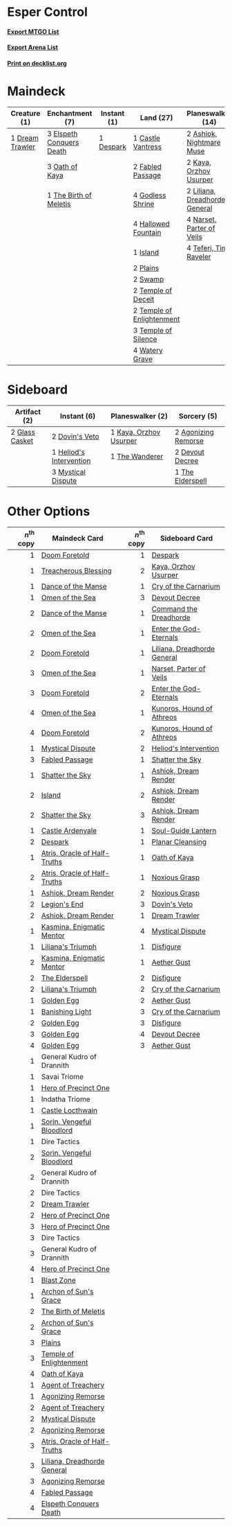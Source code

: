 # Esper Control

#### [Export MTGO List](../collection/Esper%20Control/Esper%20Control.txt)
#### [Export Arena List](../collection/Esper%20Control/Esper%20Control_arena.txt)
#### [Print on decklist.org](http://decklist.org/?deckmain=2%09Ashiok,%20Nightmare%20Muse%0A1%09Castle%20Vantress%0A1%09Despark%0A1%09Dream%20Trawler%0A3%09Elspeth%20Conquers%20Death%0A2%09Fabled%20Passage%0A4%09Godless%20Shrine%0A4%09Hallowed%20Fountain%0A1%09Island%0A4%09Kaya's%20Wrath%0A2%09Kaya,%20Orzhov%20Usurper%0A1%09Legion's%20End%0A2%09Liliana,%20Dreadhorde%20General%0A4%09Narset,%20Parter%20of%20Veils%0A3%09Oath%20of%20Kaya%0A2%09Plains%0A2%09Swamp%0A4%09Teferi,%20Time%20Raveler%0A2%09Temple%20of%20Deceit%0A2%09Temple%20of%20Enlightenment%0A3%09Temple%20of%20Silence%0A1%09The%20Birth%20of%20Meletis%0A1%09The%20Elderspell%0A4%09Thought%20Erasure%0A4%09Watery%20Grave&deckside=2%09Agonizing%20Remorse%0A2%09Devout%20Decree%0A2%09Dovin's%20Veto%0A2%09Glass%20Casket%0A1%09Heliod's%20Intervention%0A1%09Kaya,%20Orzhov%20Usurper%0A3%09Mystical%20Dispute%0A1%09The%20Elderspell%0A1%09The%20Wanderer)
# Maindeck

|                                       Creature (1)                                       |                                          Enchantment (7)                                          |                                    Instant (1)                                     |                                             Land (27)                                              |                                           Planeswalker (14)                                            |                                        Sorcery (10)                                        |
|------------------------------------------------------------------------------------------|---------------------------------------------------------------------------------------------------|------------------------------------------------------------------------------------|----------------------------------------------------------------------------------------------------|--------------------------------------------------------------------------------------------------------|--------------------------------------------------------------------------------------------|
|1 [Dream Trawler](http://gatherer.wizards.com/Pages/Card/Details.aspx?multiverseid=476465)|3 [Elspeth Conquers Death](http://gatherer.wizards.com/Pages/Card/Details.aspx?multiverseid=476264)|1 [Despark](http://gatherer.wizards.com/Pages/Card/Details.aspx?multiverseid=461117)|1 [Castle Vantress](http://gatherer.wizards.com/Pages/Card/Details.aspx?multiverseid=473204)        |2 [Ashiok, Nightmare Muse](http://gatherer.wizards.com/Pages/Card/Details.aspx?multiverseid=476459)     |4 [Kaya's Wrath](http://gatherer.wizards.com/Pages/Card/Details.aspx?multiverseid=457331)   |
|                                                                                          |3 [Oath of Kaya](http://gatherer.wizards.com/Pages/Card/Details.aspx?multiverseid=461136)          |                                                                                    |2 [Fabled Passage](http://gatherer.wizards.com/Pages/Card/Details.aspx?multiverseid=473206)         |2 [Kaya, Orzhov Usurper](http://gatherer.wizards.com/Pages/Card/Details.aspx?multiverseid=460129)       |1 [Legion's End](http://gatherer.wizards.com/Pages/Card/Details.aspx?multiverseid=466860)   |
|                                                                                          |1 [The Birth of Meletis](http://gatherer.wizards.com/Pages/Card/Details.aspx?multiverseid=476256)  |                                                                                    |4 [Godless Shrine](http://gatherer.wizards.com/Pages/Card/Details.aspx?multiverseid=405099)         |2 [Liliana, Dreadhorde General](http://gatherer.wizards.com/Pages/Card/Details.aspx?multiverseid=461024)|1 [The Elderspell](http://gatherer.wizards.com/Pages/Card/Details.aspx?multiverseid=461016) |
|                                                                                          |                                                                                                   |                                                                                    |4 [Hallowed Fountain](http://gatherer.wizards.com/Pages/Card/Details.aspx?multiverseid=97071)       |4 [Narset, Parter of Veils](http://gatherer.wizards.com/Pages/Card/Details.aspx?multiverseid=460988)    |4 [Thought Erasure](http://gatherer.wizards.com/Pages/Card/Details.aspx?multiverseid=452956)|
|                                                                                          |                                                                                                   |                                                                                    |1 [Island](http://gatherer.wizards.com/Pages/Card/Details.aspx?multiverseid=439857)                 |4 [Teferi, Time Raveler](http://gatherer.wizards.com/Pages/Card/Details.aspx?multiverseid=461148)       |                                                                                            |
|                                                                                          |                                                                                                   |                                                                                    |2 [Plains](http://gatherer.wizards.com/Pages/Card/Details.aspx?multiverseid=439856)                 |                                                                                                        |                                                                                            |
|                                                                                          |                                                                                                   |                                                                                    |2 [Swamp](http://gatherer.wizards.com/Pages/Card/Details.aspx?multiverseid=439858)                  |                                                                                                        |                                                                                            |
|                                                                                          |                                                                                                   |                                                                                    |2 [Temple of Deceit](http://gatherer.wizards.com/Pages/Card/Details.aspx?multiverseid=373734)       |                                                                                                        |                                                                                            |
|                                                                                          |                                                                                                   |                                                                                    |2 [Temple of Enlightenment](http://gatherer.wizards.com/Pages/Card/Details.aspx?multiverseid=378535)|                                                                                                        |                                                                                            |
|                                                                                          |                                                                                                   |                                                                                    |3 [Temple of Silence](http://gatherer.wizards.com/Pages/Card/Details.aspx?multiverseid=373522)      |                                                                                                        |                                                                                            |
|                                                                                          |                                                                                                   |                                                                                    |4 [Watery Grave](http://gatherer.wizards.com/Pages/Card/Details.aspx?multiverseid=405114)           |                                                                                                        |                                                                                            |


# Sideboard

|                                      Artifact (2)                                       |                                           Instant (6)                                            |                                        Planeswalker (2)                                         |                                         Sorcery (5)                                          |
|-----------------------------------------------------------------------------------------|--------------------------------------------------------------------------------------------------|-------------------------------------------------------------------------------------------------|----------------------------------------------------------------------------------------------|
|2 [Glass Casket](http://gatherer.wizards.com/Pages/Card/Details.aspx?multiverseid=472977)|2 [Dovin's Veto](http://gatherer.wizards.com/Pages/Card/Details.aspx?multiverseid=461120)         |1 [Kaya, Orzhov Usurper](http://gatherer.wizards.com/Pages/Card/Details.aspx?multiverseid=460129)|2 [Agonizing Remorse](http://gatherer.wizards.com/Pages/Card/Details.aspx?multiverseid=476334)|
|                                                                                         |1 [Heliod's Intervention](http://gatherer.wizards.com/Pages/Card/Details.aspx?multiverseid=476270)|1 [The Wanderer](http://gatherer.wizards.com/Pages/Card/Details.aspx?multiverseid=460964)        |2 [Devout Decree](http://gatherer.wizards.com/Pages/Card/Details.aspx?multiverseid=466767)    |
|                                                                                         |3 [Mystical Dispute](http://gatherer.wizards.com/Pages/Card/Details.aspx?multiverseid=473020)     |                                                                                                 |1 [The Elderspell](http://gatherer.wizards.com/Pages/Card/Details.aspx?multiverseid=461016)   |


# Other Options

|*n*<sup>th</sup> copy|                                             Maindeck Card                                             |*n*<sup>th</sup> copy|                                            Sideboard Card                                            |
|--------------------:|-------------------------------------------------------------------------------------------------------|--------------------:|------------------------------------------------------------------------------------------------------|
|                    1|[Doom Foretold](http://gatherer.wizards.com/Pages/Card/Details.aspx?multiverseid=473149)               |                    1|[Despark](http://gatherer.wizards.com/Pages/Card/Details.aspx?multiverseid=461117)                    |
|                    1|[Treacherous Blessing](http://gatherer.wizards.com/Pages/Card/Details.aspx?multiverseid=476368)        |                    2|[Kaya, Orzhov Usurper](http://gatherer.wizards.com/Pages/Card/Details.aspx?multiverseid=460129)       |
|                    1|[Dance of the Manse](http://gatherer.wizards.com/Pages/Card/Details.aspx?multiverseid=473148)          |                    1|[Cry of the Carnarium](http://gatherer.wizards.com/Pages/Card/Details.aspx?multiverseid=457214)       |
|                    1|[Omen of the Sea](http://gatherer.wizards.com/Pages/Card/Details.aspx?multiverseid=476309)             |                    3|[Devout Decree](http://gatherer.wizards.com/Pages/Card/Details.aspx?multiverseid=466767)              |
|                    2|[Dance of the Manse](http://gatherer.wizards.com/Pages/Card/Details.aspx?multiverseid=473148)          |                    1|[Command the Dreadhorde](http://gatherer.wizards.com/Pages/Card/Details.aspx?multiverseid=461009)     |
|                    2|[Omen of the Sea](http://gatherer.wizards.com/Pages/Card/Details.aspx?multiverseid=476309)             |                    1|[Enter the God-Eternals](http://gatherer.wizards.com/Pages/Card/Details.aspx?multiverseid=461123)     |
|                    2|[Doom Foretold](http://gatherer.wizards.com/Pages/Card/Details.aspx?multiverseid=473149)               |                    1|[Liliana, Dreadhorde General](http://gatherer.wizards.com/Pages/Card/Details.aspx?multiverseid=461024)|
|                    3|[Omen of the Sea](http://gatherer.wizards.com/Pages/Card/Details.aspx?multiverseid=476309)             |                    1|[Narset, Parter of Veils](http://gatherer.wizards.com/Pages/Card/Details.aspx?multiverseid=460988)    |
|                    3|[Doom Foretold](http://gatherer.wizards.com/Pages/Card/Details.aspx?multiverseid=473149)               |                    2|[Enter the God-Eternals](http://gatherer.wizards.com/Pages/Card/Details.aspx?multiverseid=461123)     |
|                    4|[Omen of the Sea](http://gatherer.wizards.com/Pages/Card/Details.aspx?multiverseid=476309)             |                    1|[Kunoros, Hound of Athreos](http://gatherer.wizards.com/Pages/Card/Details.aspx?multiverseid=476473)  |
|                    4|[Doom Foretold](http://gatherer.wizards.com/Pages/Card/Details.aspx?multiverseid=473149)               |                    2|[Kunoros, Hound of Athreos](http://gatherer.wizards.com/Pages/Card/Details.aspx?multiverseid=476473)  |
|                    1|[Mystical Dispute](http://gatherer.wizards.com/Pages/Card/Details.aspx?multiverseid=473020)            |                    2|[Heliod's Intervention](http://gatherer.wizards.com/Pages/Card/Details.aspx?multiverseid=476270)      |
|                    3|[Fabled Passage](http://gatherer.wizards.com/Pages/Card/Details.aspx?multiverseid=473206)              |                    1|[Shatter the Sky](http://gatherer.wizards.com/Pages/Card/Details.aspx?multiverseid=476288)            |
|                    1|[Shatter the Sky](http://gatherer.wizards.com/Pages/Card/Details.aspx?multiverseid=476288)             |                    1|[Ashiok, Dream Render](http://gatherer.wizards.com/Pages/Card/Details.aspx?multiverseid=461155)       |
|                    2|[Island](http://gatherer.wizards.com/Pages/Card/Details.aspx?multiverseid=439857)                      |                    2|[Ashiok, Dream Render](http://gatherer.wizards.com/Pages/Card/Details.aspx?multiverseid=461155)       |
|                    2|[Shatter the Sky](http://gatherer.wizards.com/Pages/Card/Details.aspx?multiverseid=476288)             |                    3|[Ashiok, Dream Render](http://gatherer.wizards.com/Pages/Card/Details.aspx?multiverseid=461155)       |
|                    1|[Castle Ardenvale](http://gatherer.wizards.com/Pages/Card/Details.aspx?multiverseid=473200)            |                    1|[Soul-Guide Lantern](http://gatherer.wizards.com/Pages/Card/Details.aspx?multiverseid=476488)         |
|                    2|[Despark](http://gatherer.wizards.com/Pages/Card/Details.aspx?multiverseid=461117)                     |                    1|[Planar Cleansing](http://gatherer.wizards.com/Pages/Card/Details.aspx?multiverseid=191599)           |
|                    1|[Atris, Oracle of Half-Truths](http://gatherer.wizards.com/Pages/Card/Details.aspx?multiverseid=476460)|                    1|[Oath of Kaya](http://gatherer.wizards.com/Pages/Card/Details.aspx?multiverseid=461136)               |
|                    2|[Atris, Oracle of Half-Truths](http://gatherer.wizards.com/Pages/Card/Details.aspx?multiverseid=476460)|                    1|[Noxious Grasp](http://gatherer.wizards.com/Pages/Card/Details.aspx?multiverseid=466864)              |
|                    1|[Ashiok, Dream Render](http://gatherer.wizards.com/Pages/Card/Details.aspx?multiverseid=461155)        |                    2|[Noxious Grasp](http://gatherer.wizards.com/Pages/Card/Details.aspx?multiverseid=466864)              |
|                    2|[Legion's End](http://gatherer.wizards.com/Pages/Card/Details.aspx?multiverseid=466860)                |                    3|[Dovin's Veto](http://gatherer.wizards.com/Pages/Card/Details.aspx?multiverseid=461120)               |
|                    2|[Ashiok, Dream Render](http://gatherer.wizards.com/Pages/Card/Details.aspx?multiverseid=461155)        |                    1|[Dream Trawler](http://gatherer.wizards.com/Pages/Card/Details.aspx?multiverseid=476465)              |
|                    1|[Kasmina, Enigmatic Mentor](http://gatherer.wizards.com/Pages/Card/Details.aspx?multiverseid=460983)   |                    4|[Mystical Dispute](http://gatherer.wizards.com/Pages/Card/Details.aspx?multiverseid=473020)           |
|                    1|[Liliana's Triumph](http://gatherer.wizards.com/Pages/Card/Details.aspx?multiverseid=461025)           |                    1|[Disfigure](http://gatherer.wizards.com/Pages/Card/Details.aspx?multiverseid=442076)                  |
|                    2|[Kasmina, Enigmatic Mentor](http://gatherer.wizards.com/Pages/Card/Details.aspx?multiverseid=460983)   |                    1|[Aether Gust](http://gatherer.wizards.com/Pages/Card/Details.aspx?multiverseid=466796)                |
|                    2|[The Elderspell](http://gatherer.wizards.com/Pages/Card/Details.aspx?multiverseid=461016)              |                    2|[Disfigure](http://gatherer.wizards.com/Pages/Card/Details.aspx?multiverseid=442076)                  |
|                    2|[Liliana's Triumph](http://gatherer.wizards.com/Pages/Card/Details.aspx?multiverseid=461025)           |                    2|[Cry of the Carnarium](http://gatherer.wizards.com/Pages/Card/Details.aspx?multiverseid=457214)       |
|                    1|[Golden Egg](http://gatherer.wizards.com/Pages/Card/Details.aspx?multiverseid=473182)                  |                    2|[Aether Gust](http://gatherer.wizards.com/Pages/Card/Details.aspx?multiverseid=466796)                |
|                    1|[Banishing Light](http://gatherer.wizards.com/Pages/Card/Details.aspx?multiverseid=405135)             |                    3|[Cry of the Carnarium](http://gatherer.wizards.com/Pages/Card/Details.aspx?multiverseid=457214)       |
|                    2|[Golden Egg](http://gatherer.wizards.com/Pages/Card/Details.aspx?multiverseid=473182)                  |                    3|[Disfigure](http://gatherer.wizards.com/Pages/Card/Details.aspx?multiverseid=442076)                  |
|                    3|[Golden Egg](http://gatherer.wizards.com/Pages/Card/Details.aspx?multiverseid=473182)                  |                    4|[Devout Decree](http://gatherer.wizards.com/Pages/Card/Details.aspx?multiverseid=466767)              |
|                    4|[Golden Egg](http://gatherer.wizards.com/Pages/Card/Details.aspx?multiverseid=473182)                  |                    3|[Aether Gust](http://gatherer.wizards.com/Pages/Card/Details.aspx?multiverseid=466796)                |
|                    1|General Kudro of Drannith                                                                              |                     |                                                                                                      |
|                    1|Savai Triome                                                                                           |                     |                                                                                                      |
|                    1|[Hero of Precinct One](http://gatherer.wizards.com/Pages/Card/Details.aspx?multiverseid=457155)        |                     |                                                                                                      |
|                    1|Indatha Triome                                                                                         |                     |                                                                                                      |
|                    1|[Castle Locthwain](http://gatherer.wizards.com/Pages/Card/Details.aspx?multiverseid=473203)            |                     |                                                                                                      |
|                    1|[Sorin, Vengeful Bloodlord](http://gatherer.wizards.com/Pages/Card/Details.aspx?multiverseid=461144)   |                     |                                                                                                      |
|                    1|Dire Tactics                                                                                           |                     |                                                                                                      |
|                    2|[Sorin, Vengeful Bloodlord](http://gatherer.wizards.com/Pages/Card/Details.aspx?multiverseid=461144)   |                     |                                                                                                      |
|                    2|General Kudro of Drannith                                                                              |                     |                                                                                                      |
|                    2|Dire Tactics                                                                                           |                     |                                                                                                      |
|                    2|[Dream Trawler](http://gatherer.wizards.com/Pages/Card/Details.aspx?multiverseid=476465)               |                     |                                                                                                      |
|                    2|[Hero of Precinct One](http://gatherer.wizards.com/Pages/Card/Details.aspx?multiverseid=457155)        |                     |                                                                                                      |
|                    3|[Hero of Precinct One](http://gatherer.wizards.com/Pages/Card/Details.aspx?multiverseid=457155)        |                     |                                                                                                      |
|                    3|Dire Tactics                                                                                           |                     |                                                                                                      |
|                    3|General Kudro of Drannith                                                                              |                     |                                                                                                      |
|                    4|[Hero of Precinct One](http://gatherer.wizards.com/Pages/Card/Details.aspx?multiverseid=457155)        |                     |                                                                                                      |
|                    1|[Blast Zone](http://gatherer.wizards.com/Pages/Card/Details.aspx?multiverseid=461171)                  |                     |                                                                                                      |
|                    1|[Archon of Sun's Grace](http://gatherer.wizards.com/Pages/Card/Details.aspx?multiverseid=476254)       |                     |                                                                                                      |
|                    2|[The Birth of Meletis](http://gatherer.wizards.com/Pages/Card/Details.aspx?multiverseid=476256)        |                     |                                                                                                      |
|                    2|[Archon of Sun's Grace](http://gatherer.wizards.com/Pages/Card/Details.aspx?multiverseid=476254)       |                     |                                                                                                      |
|                    3|[Plains](http://gatherer.wizards.com/Pages/Card/Details.aspx?multiverseid=439856)                      |                     |                                                                                                      |
|                    3|[Temple of Enlightenment](http://gatherer.wizards.com/Pages/Card/Details.aspx?multiverseid=378535)     |                     |                                                                                                      |
|                    4|[Oath of Kaya](http://gatherer.wizards.com/Pages/Card/Details.aspx?multiverseid=461136)                |                     |                                                                                                      |
|                    1|[Agent of Treachery](http://gatherer.wizards.com/Pages/Card/Details.aspx?multiverseid=466797)          |                     |                                                                                                      |
|                    1|[Agonizing Remorse](http://gatherer.wizards.com/Pages/Card/Details.aspx?multiverseid=476334)           |                     |                                                                                                      |
|                    2|[Agent of Treachery](http://gatherer.wizards.com/Pages/Card/Details.aspx?multiverseid=466797)          |                     |                                                                                                      |
|                    2|[Mystical Dispute](http://gatherer.wizards.com/Pages/Card/Details.aspx?multiverseid=473020)            |                     |                                                                                                      |
|                    2|[Agonizing Remorse](http://gatherer.wizards.com/Pages/Card/Details.aspx?multiverseid=476334)           |                     |                                                                                                      |
|                    3|[Atris, Oracle of Half-Truths](http://gatherer.wizards.com/Pages/Card/Details.aspx?multiverseid=476460)|                     |                                                                                                      |
|                    3|[Liliana, Dreadhorde General](http://gatherer.wizards.com/Pages/Card/Details.aspx?multiverseid=461024) |                     |                                                                                                      |
|                    3|[Agonizing Remorse](http://gatherer.wizards.com/Pages/Card/Details.aspx?multiverseid=476334)           |                     |                                                                                                      |
|                    4|[Fabled Passage](http://gatherer.wizards.com/Pages/Card/Details.aspx?multiverseid=473206)              |                     |                                                                                                      |
|                    4|[Elspeth Conquers Death](http://gatherer.wizards.com/Pages/Card/Details.aspx?multiverseid=476264)      |                     |                                                                                                      |

